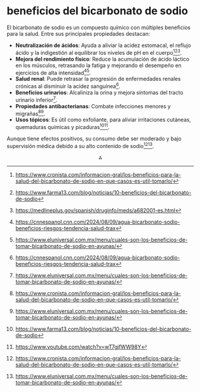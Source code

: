 # beneficios del bicarbonato de sodio

El bicarbonato de sodio es un compuesto químico con múltiples beneficios para la salud. Entre sus principales propiedades destacan:

- **Neutralización de ácidos**: Ayuda a aliviar la acidez estomacal, el reflujo ácido y la indigestión al equilibrar los niveles de pH en el cuerpo[^1][^2][^6].
- **Mejora del rendimiento físico**: Reduce la acumulación de ácido láctico en los músculos, retrasando la fatiga y mejorando el desempeño en ejercicios de alta intensidad[^4][^5].
- **Salud renal**: Puede retrasar la progresión de enfermedades renales crónicas al disminuir la acidez sanguínea[^4].
- **Beneficios urinarios**: Alcaliniza la orina y mejora síntomas del tracto urinario inferior[^5].
- **Propiedades antibacterianas**: Combate infecciones menores y migrañas[^1][^5].
- **Usos tópicos**: Es útil como exfoliante, para aliviar irritaciones cutáneas, quemaduras químicas y picaduras[^2][^3].

Aunque tiene efectos positivos, su consumo debe ser moderado y bajo supervisión médica debido a su alto contenido de sodio[^1][^5].

<div style="text-align: center">⁂</div>

[^1]: https://www.cronista.com/informacion-gral/los-beneficios-para-la-salud-del-bicarbonato-de-sodio-en-que-casos-es-util-tomarlo/

[^2]: https://www.farma13.com/blog/noticias/10-beneficios-del-bicarbonato-de-sodio

[^3]: https://www.youtube.com/watch?v=wT7gjfWW98Y

[^4]: https://cnnespanol.cnn.com/2024/08/09/agua-bicarbonato-sodio-beneficios-riesgos-tendencia-salud-trax

[^5]: https://www.eluniversal.com.mx/menu/cuales-son-los-beneficios-de-tomar-bicarbonato-de-sodio-en-ayunas/

[^6]: https://medlineplus.gov/spanish/druginfo/meds/a682001-es.html

[^7]: https://farmaciarescatado.es/bicarbonato-que-es-propiedades-usos/

[^8]: https://www.infobae.com/salud/2024/08/12/que-le-produce-al-cuerpo-tomar-agua-con-bicarbonato-de-sodio-por-que-se-convirtio-en-tendencia-y-cuales-son-los-riegos/

